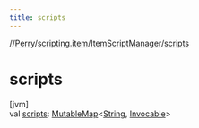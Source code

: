 ```yaml
---
title: scripts
---
```

//[Perry](../../../index.html)/[scripting.item](../index.html)/[ItemScriptManager](index.html)/[scripts](scripts.html)



# scripts



[jvm]\
val [scripts](scripts.html): [MutableMap](https://kotlinlang.org/api/latest/jvm/stdlib/kotlin.collections/-mutable-map/index.html)&lt;[String](https://kotlinlang.org/api/latest/jvm/stdlib/kotlin/-string/index.html), [Invocable](https://docs.oracle.com/javase/8/docs/api/javax/script/Invocable.html)&gt;





